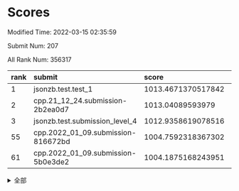 # Scores

Modified Time: 2022-03-15 02:35:59

Submit Num: 207

All Rank Num: 356317

| rank |               submit               |       score        |       sigma        | pk_num |
| :--- | :--------------------------------- | :----------------- | :----------------- | :----- |
| 1    | jsonzb.test.test_1                 | 1013.4671370517842 | 0.8133177946204815 | 6885   |
| 2    | cpp.21_12_24.submission-2b2ea0d7   | 1013.04089593979   | 0.7908934113092807 | 6886   |
| 3    | jsonzb.test.submission_level_4     | 1012.9358619078516 | 0.7888551051982127 | 6888   |
| 55   | cpp.2022_01_09.submission-816672bd | 1004.7592318367302 | 0.7282802771674662 | 6888   |
| 61   | cpp.2022_01_09.submission-5b0e3de2 | 1004.1875168243951 | 0.7173826116510805 | 6883   |


<details>
<summary>全部</summary>

| rank |                 submit                 |       score        |       sigma        | pk_num |
| :--- | :------------------------------------- | :----------------- | :----------------- | :----- |
| 1    | jsonzb.test.test_1                     | 1013.4671370517842 | 0.8133177946204815 | 6885   |
| 2    | cpp.21_12_24.submission-2b2ea0d7       | 1013.04089593979   | 0.7908934113092807 | 6886   |
| 3    | jsonzb.test.submission_level_4         | 1012.9358619078516 | 0.7888551051982127 | 6888   |
| 4    | gobigger.level_3.submission_level_3_2  | 1012.3565631543847 | 0.7655011215278208 | 6887   |
| 5    | gobigger.level_3.submission_level_3_36 | 1011.7000882665077 | 0.7747201339986971 | 6886   |
| 6    | gobigger.level_3.submission_level_3_6  | 1011.54257862422   | 0.7858413983165908 | 6884   |
| 7    | gobigger.level_3.submission_level_3_30 | 1011.4219579943995 | 0.8041730235391378 | 6882   |
| 8    | gobigger.level_3.submission_level_3_20 | 1011.4033801946135 | 0.7827836631678355 | 6889   |
| 9    | gobigger.level_3.submission_level_3_21 | 1011.1172563209562 | 0.759454818485524  | 6886   |
| 10   | gobigger.level_3.submission_level_3_40 | 1011.0964624957162 | 0.7673657000551961 | 6884   |
| 11   | gobigger.level_3.submission_level_3_15 | 1011.0785664638272 | 0.7849091609024479 | 6884   |
| 12   | gobigger.level_3.submission_level_3_24 | 1011.0357662574364 | 0.7541619771425072 | 6883   |
| 13   | gobigger.level_3.submission_level_3_8  | 1010.9160661533581 | 0.7689486368745359 | 6883   |
| 14   | gobigger.level_3.submission_level_3_35 | 1010.9129557819239 | 0.7660414990610739 | 6884   |
| 15   | gobigger.level_3.submission_level_3_43 | 1010.8764586209554 | 0.7818093922711061 | 6886   |
| 16   | gobigger.level_3.submission_level_3_49 | 1010.8237631329935 | 0.7574240876055156 | 6886   |
| 17   | gobigger.level_3.submission_level_3_37 | 1010.7155794701341 | 0.7494716277611104 | 6883   |
| 18   | gobigger.level_3.submission_level_3_47 | 1010.6945859447986 | 0.7688438133166848 | 6886   |
| 19   | gobigger.level_3.submission_level_3_18 | 1010.6819885765907 | 0.7640119944810837 | 6890   |
| 20   | gobigger.level_3.submission_level_3_12 | 1010.5770349638949 | 0.7824016005790744 | 6883   |
| 21   | gobigger.level_3.submission_level_3_26 | 1010.5587481221867 | 0.7499077529512292 | 6885   |
| 22   | gobigger.level_3.submission_level_3_10 | 1010.3816815539053 | 0.7612678591815567 | 6889   |
| 23   | gobigger.level_3.submission_level_3_44 | 1010.3220739723846 | 0.751981647476344  | 6882   |
| 24   | gobigger.level_3.submission_level_3_48 | 1010.2480490784124 | 0.770704987843206  | 6884   |
| 25   | gobigger.level_3.submission_level_3_38 | 1010.0989613543542 | 0.7575035386958384 | 6884   |
| 26   | gobigger.level_3.submission_level_3_28 | 1010.0146777236658 | 0.7434758035551635 | 6886   |
| 27   | gobigger.level_3.submission_level_3_23 | 1010.0129169717753 | 0.7537513670580458 | 6886   |
| 28   | gobigger.level_3.submission_level_3_19 | 1010.0024256536417 | 0.7458762448521986 | 6883   |
| 29   | gobigger.level_3.submission_level_3_34 | 1009.9780741206299 | 0.7569773694551291 | 6883   |
| 30   | gobigger.level_3.submission_level_3_4  | 1009.9372285658308 | 0.7616524733964032 | 6886   |
| 31   | gobigger.level_3.submission_level_3_13 | 1009.7731079804649 | 0.7345089333259504 | 6887   |
| 32   | gobigger.level_3.submission_level_3_1  | 1009.7644104673908 | 0.7582858936948779 | 6889   |
| 33   | gobigger.level_3.submission_level_3_32 | 1009.746635258617  | 0.7561541319234558 | 6887   |
| 34   | gobigger.level_3.submission_level_3_41 | 1009.6853120471981 | 0.7578341741826792 | 6884   |
| 35   | gobigger.level_3.submission_level_3_22 | 1009.6692130048096 | 0.7586043909785466 | 6884   |
| 36   | gobigger.level_3.submission_level_3_42 | 1009.6178656661368 | 0.7456522009924514 | 6889   |
| 37   | gobigger.level_3.submission_level_3_16 | 1009.6171927495718 | 0.7522178962284669 | 6886   |
| 38   | gobigger.level_3.submission_level_3_5  | 1009.5704678111342 | 0.7562089444780311 | 6886   |
| 39   | gobigger.level_3.submission_level_3_7  | 1009.5385860893296 | 0.7603995024808463 | 6878   |
| 40   | gobigger.level_3.submission_level_3_29 | 1009.5016970148937 | 0.7520412801387352 | 6889   |
| 41   | gobigger.level_3.submission_level_3_31 | 1009.4518639632348 | 0.7390056775677788 | 6885   |
| 42   | gobigger.level_3.submission_level_3_14 | 1009.4489866373351 | 0.7397042082410147 | 6886   |
| 43   | gobigger.level_3.submission_level_3_9  | 1009.3720314409901 | 0.7406329082763929 | 6886   |
| 44   | gobigger.level_3.submission_level_3_17 | 1009.2675324374419 | 0.7544061083623417 | 6882   |
| 45   | gobigger.level_3.submission_level_3_27 | 1009.2450814215882 | 0.772442824187979  | 6884   |
| 46   | gobigger.level_3.submission_level_3_3  | 1009.2411186346249 | 0.7481544547163129 | 6885   |
| 47   | gobigger.level_3.submission_level_3_25 | 1009.1017024477428 | 0.7432641748990262 | 6884   |
| 48   | gobigger.level_3.submission_level_3_33 | 1009.0890748857869 | 0.7763003553978498 | 6885   |
| 49   | gobigger.level_3.submission_level_3_11 | 1009.0746078338101 | 0.7469642343223    | 6888   |
| 50   | gobigger.level_3.submission_level_3_45 | 1008.9736068166424 | 0.7605680148266516 | 6888   |
| 51   | gobigger.level_3.submission_level_3_46 | 1008.9470952027804 | 0.7724209100988914 | 6884   |
| 52   | gobigger.level_3.submission_level_3_0  | 1008.5861699880393 | 0.7524731195997375 | 6885   |
| 53   | gobigger.level_3.submission_level_3_39 | 1008.1875876006552 | 0.7429408555453197 | 6882   |
| 54   | gobigger.level_1.submission_level_1_13 | 1004.9577311763327 | 0.7315369264713055 | 6883   |
| 55   | cpp.2022_01_09.submission-816672bd     | 1004.7592318367302 | 0.7282802771674662 | 6888   |
| 56   | gobigger.level_1.submission_level_1_17 | 1004.495929123295  | 0.7053903017003198 | 6885   |
| 57   | gobigger.level_1.submission_level_1_41 | 1004.35169103294   | 0.724221452179468  | 6880   |
| 58   | gobigger.level_1.submission_level_1_9  | 1004.3305341696099 | 0.7192233730820355 | 6888   |
| 59   | gobigger.level_1.submission_level_1_42 | 1004.2674012393605 | 0.7218689077014245 | 6886   |
| 60   | gobigger.level_1.submission_level_1_38 | 1004.2159264631973 | 0.7200713247343061 | 6883   |
| 61   | cpp.2022_01_09.submission-5b0e3de2     | 1004.1875168243951 | 0.7173826116510805 | 6883   |
| 62   | gobigger.level_1.submission_level_1_2  | 1004.1361233848202 | 0.7152314659306773 | 6888   |
| 63   | gobigger.level_1.submission_level_1_48 | 1004.1146737224166 | 0.720220013382678  | 6885   |
| 64   | gobigger.level_1.submission_level_1_14 | 1003.9891570310251 | 0.7179563593219468 | 6885   |
| 65   | gobigger.level_1.submission_level_1_35 | 1003.939033674336  | 0.7194743031296315 | 6886   |
| 66   | gobigger.level_1.submission_level_1_5  | 1003.8216107594685 | 0.7156159388042069 | 6887   |
| 67   | gobigger.level_1.submission_level_1_6  | 1003.7811660612139 | 0.7199654673309422 | 6888   |
| 68   | gobigger.level_1.submission_level_1_30 | 1003.7205010644567 | 0.7315075256712307 | 6887   |
| 69   | gobigger.level_1.submission_level_1_16 | 1003.6910001002991 | 0.7200617723746228 | 6885   |
| 70   | gobigger.level_1.submission_level_1_37 | 1003.633806833533  | 0.7134302237732763 | 6889   |
| 71   | gobigger.level_1.submission_level_1_1  | 1003.5858631541855 | 0.7191038292329589 | 6885   |
| 72   | gobigger.level_1.submission_level_1_29 | 1003.4573407207132 | 0.7176927459569998 | 6888   |
| 73   | gobigger.level_1.submission_level_1_46 | 1003.4488478003029 | 0.7080695588989814 | 6888   |
| 74   | gobigger.level_1.submission_level_1_4  | 1003.4340490896819 | 0.7180384951504307 | 6884   |
| 75   | gobigger.level_1.submission_level_1_25 | 1003.3807856054427 | 0.7156270973268024 | 6886   |
| 76   | gobigger.level_1.submission_level_1_33 | 1003.3787704166652 | 0.7139227504767546 | 6886   |
| 77   | gobigger.level_1.submission_level_1_28 | 1003.3373414739591 | 0.7121310569548707 | 6887   |
| 78   | gobigger.level_1.submission_level_1_26 | 1003.3105799289815 | 0.7135423325993356 | 6887   |
| 79   | gobigger.level_1.submission_level_1_44 | 1003.3060710046373 | 0.7047559410031792 | 6883   |
| 80   | gobigger.level_1.submission_level_1_34 | 1003.2994093795392 | 0.7235881817490186 | 6887   |
| 81   | gobigger.level_1.submission_level_1_24 | 1003.1990228463496 | 0.7107040456478898 | 6887   |
| 82   | gobigger.level_1.submission_level_1_43 | 1003.1824499558618 | 0.7188412664543358 | 6885   |
| 83   | gobigger.level_1.submission_level_1_40 | 1003.1062357666877 | 0.7203805871326855 | 6882   |
| 84   | gobigger.level_1.submission_level_1_39 | 1003.0786886684308 | 0.7142147057432053 | 6882   |
| 85   | gobigger.level_1.submission_level_1_36 | 1003.075822284831  | 0.7168967382157511 | 6890   |
| 86   | gobigger.level_1.submission_level_1_11 | 1003.0638892488415 | 0.7185602694551644 | 6886   |
| 87   | gobigger.level_1.submission_level_1_27 | 1003.0576414289387 | 0.7131658838703414 | 6885   |
| 88   | gobigger.level_1.submission_level_1_19 | 1002.8889643713666 | 0.7202961252892356 | 6885   |
| 89   | gobigger.level_1.submission_level_1_18 | 1002.854812684049  | 0.7054074744026883 | 6890   |
| 90   | gobigger.level_1.submission_level_1_12 | 1002.7918718046934 | 0.7188939890208372 | 6882   |
| 91   | gobigger.level_1.submission_level_1_3  | 1002.704176544951  | 0.7094907905117357 | 6887   |
| 92   | gobigger.level_1.submission_level_1_23 | 1002.6978862532122 | 0.7251335009752794 | 6885   |
| 93   | gobigger.level_1.submission_level_1_49 | 1002.6927610404545 | 0.7115428592844512 | 6882   |
| 94   | gobigger.level_1.submission_level_1_0  | 1002.6891271330721 | 0.7198023936215123 | 6889   |
| 95   | gobigger.level_1.submission_level_1_15 | 1002.6554334453555 | 0.722819455130791  | 6886   |
| 96   | gobigger.level_1.submission_level_1_7  | 1002.4942613414207 | 0.7017132030857737 | 6887   |
| 97   | gobigger.level_1.submission_level_1_22 | 1002.4559947645432 | 0.719845500922951  | 6888   |
| 98   | gobigger.level_1.submission_level_1_45 | 1002.4513665320848 | 0.7105809370966785 | 6883   |
| 99   | gobigger.level_1.submission_level_1_10 | 1002.4438182618543 | 0.7177288791324948 | 6882   |
| 100  | gobigger.level_1.submission_level_1_8  | 1002.4382528968248 | 0.7111922191469463 | 6888   |
| 101  | gobigger.level_1.submission_level_1_31 | 1002.4055785453908 | 0.7174709795219955 | 6885   |
| 102  | gobigger.level_1.submission_level_1_32 | 1002.3723743104265 | 0.708829389574296  | 6884   |
| 103  | gobigger.level_1.submission_level_1_20 | 1002.1601456055589 | 0.7153675514169857 | 6886   |
| 104  | gobigger.level_1.submission_level_1_21 | 1002.1588651607973 | 0.7169104085046638 | 6886   |
| 105  | gobigger.level_1.submission_level_1_47 | 1001.090566959432  | 0.7052135776846615 | 6885   |
| 106  | gobigger.random.submission_random_16   | 997.4686694963357  | 0.710810824076128  | 6890   |
| 107  | gobigger.random.submission_random_35   | 997.3221933435617  | 0.7225515870364951 | 6885   |
| 108  | gobigger.random.submission_random_28   | 997.2162522578914  | 0.7019927435789778 | 6881   |
| 109  | gobigger.random.submission_random_17   | 997.2036854982539  | 0.7101381678885951 | 6883   |
| 110  | gobigger.random.submission_random_40   | 996.9729436767765  | 0.6996513138802745 | 6882   |
| 111  | gobigger.random.submission_random_34   | 996.7211733542782  | 0.7007655548659275 | 6889   |
| 112  | gobigger.random.submission_random_13   | 996.694432440719   | 0.7115892503177544 | 6889   |
| 113  | gobigger.random.submission_random_29   | 996.6524588127859  | 0.7063358251452211 | 6886   |
| 114  | gobigger.random.submission_random_43   | 996.564478717485   | 0.7252517291727638 | 6888   |
| 115  | gobigger.random.submission_random_3    | 996.5632329544898  | 0.6970461806196311 | 6887   |
| 116  | gobigger.random.submission_random_36   | 996.4991737147941  | 0.711229425580553  | 6886   |
| 117  | gobigger.random.submission_random_4    | 996.4981495254046  | 0.7000883608813849 | 6888   |
| 118  | gobigger.random.submission_random_14   | 996.4595211859047  | 0.6973222911755168 | 6887   |
| 119  | gobigger.random.submission_random_20   | 996.390971358898   | 0.7030515834984025 | 6886   |
| 120  | gobigger.random.submission_random_39   | 996.378704105449   | 0.704767992367277  | 6882   |
| 121  | gobigger.random.submission_random_44   | 996.3533226293316  | 0.7252248800141883 | 6886   |
| 122  | gobigger.random.submission_random_24   | 996.2993840720721  | 0.7133751915161756 | 6883   |
| 123  | gobigger.random.submission_random_26   | 996.2386645302926  | 0.7032000800940462 | 6890   |
| 124  | gobigger.random.submission_random_8    | 996.2196397941555  | 0.7146057657003699 | 6882   |
| 125  | gobigger.random.submission_random_45   | 996.2040430782479  | 0.7128532106120014 | 6883   |
| 126  | gobigger.random.submission_random_32   | 996.1346782607839  | 0.709356993075343  | 6886   |
| 127  | gobigger.random.submission_random_31   | 996.0664581310051  | 0.7116624451748212 | 6887   |
| 128  | gobigger.random.submission_random_48   | 996.0491426512909  | 0.7047139917475427 | 6890   |
| 129  | gobigger.random.submission_random_27   | 995.9806888422934  | 0.7036331023682086 | 6885   |
| 130  | gobigger.random.submission_random_21   | 995.9632356693498  | 0.7155603031568368 | 6880   |
| 131  | gobigger.random.submission_random_18   | 995.9625389593201  | 0.7026525976157523 | 6887   |
| 132  | gobigger.random.submission_random_37   | 995.9522201396023  | 0.7040556302463319 | 6886   |
| 133  | gobigger.random.submission_random_38   | 995.9416951489542  | 0.7092587180453866 | 6892   |
| 134  | gobigger.random.submission_random_12   | 995.8749000061686  | 0.7091614082183066 | 6885   |
| 135  | gobigger.random.submission_random_42   | 995.8562425732657  | 0.702465127662961  | 6883   |
| 136  | gobigger.random.submission_random_19   | 995.8557362747274  | 0.7060675162227757 | 6881   |
| 137  | gobigger.random.submission_random_47   | 995.7866194487501  | 0.7123281800990704 | 6890   |
| 138  | gobigger.random.submission_random_0    | 995.7793266522035  | 0.7055117115659236 | 6886   |
| 139  | gobigger.random.submission_random_23   | 995.7184774948407  | 0.7018041815394125 | 6886   |
| 140  | gobigger.random.submission_random_46   | 995.7143597536544  | 0.7020151333631734 | 6885   |
| 141  | gobigger.random.submission_random_30   | 995.6849546954497  | 0.7098143073620661 | 6877   |
| 142  | gobigger.random.submission_random_49   | 995.5603913097887  | 0.7247850383516415 | 6881   |
| 143  | gobigger.random.submission_random_6    | 995.5289751857979  | 0.7127776709850254 | 6883   |
| 144  | gobigger.random.submission_random_33   | 995.5078387740834  | 0.7192429677798889 | 6888   |
| 145  | gobigger.random.submission_random_22   | 995.4999321735531  | 0.7264098457734548 | 6887   |
| 146  | gobigger.random.submission_random_11   | 995.3749321777348  | 0.7059443922679625 | 6886   |
| 147  | gobigger.random.submission_random_10   | 995.2050255012177  | 0.7084589988667557 | 6887   |
| 148  | gobigger.random.submission_random_7    | 995.1523480666834  | 0.7080044069408219 | 6883   |
| 149  | gobigger.random.submission_random_25   | 995.1349007766269  | 0.7096489311880436 | 6886   |
| 150  | gobigger.random.submission_random_15   | 995.1157004031137  | 0.7342772552164388 | 6880   |
| 151  | gobigger.random.submission_random_5    | 994.9744349956168  | 0.7145383857776162 | 6886   |
| 152  | gobigger.random.submission_random_41   | 994.9330205869303  | 0.7051269099723682 | 6883   |
| 153  | gobigger.random.submission_random_2    | 994.8925271172011  | 0.7224351899376367 | 6880   |
| 154  | gobigger.random.submission_random_1    | 994.7232426737509  | 0.7104468403934601 | 6890   |
| 155  | gobigger.level_2.submission_level_2_48 | 994.657708486377   | 0.7253897890437142 | 6890   |
| 156  | gobigger.random.submission_random_9    | 994.5004168768949  | 0.7202887152561263 | 6887   |
| 157  | gobigger.level_2.submission_level_2_17 | 993.7099764603213  | 0.7276693026273068 | 6883   |
| 158  | gobigger.level_2.submission_level_2_46 | 993.5735319173142  | 0.7386222903957519 | 6884   |
| 159  | gobigger.level_2.submission_level_2_24 | 993.4883970576404  | 0.7489525811392065 | 6884   |
| 160  | gobigger.level_2.submission_level_2_41 | 993.2388062787392  | 0.7365950568201912 | 6887   |
| 161  | gobigger.level_2.submission_level_2_13 | 993.2340792797538  | 0.7308613165759926 | 6884   |
| 162  | gobigger.level_2.submission_level_2_20 | 993.226829541483   | 0.728414343664338  | 6883   |
| 163  | gobigger.level_2.submission_level_2_42 | 993.1962180236048  | 0.7390381082809071 | 6890   |
| 164  | gobigger.level_2.submission_level_2_45 | 993.0393197909724  | 0.7455178371059185 | 6885   |
| 165  | gobigger.level_2.submission_level_2_7  | 992.9925960258593  | 0.7301641820276294 | 6890   |
| 166  | gobigger.level_2.submission_level_2_14 | 992.9379428808561  | 0.7380581751803506 | 6888   |
| 167  | gobigger.level_2.submission_level_2_2  | 992.8284862747299  | 0.7335004264862925 | 6889   |
| 168  | gobigger.level_2.submission_level_2_10 | 992.7990027715169  | 0.7546373491731891 | 6886   |
| 169  | gobigger.level_2.submission_level_2_43 | 992.6372494281948  | 0.7431631318404832 | 6884   |
| 170  | gobigger.level_2.submission_level_2_44 | 992.5344581666109  | 0.7446366607867477 | 6887   |
| 171  | gobigger.level_2.submission_level_2_8  | 992.5233649213112  | 0.7461112210422048 | 6886   |
| 172  | gobigger.level_2.submission_level_2_23 | 992.4842773012161  | 0.727260508954488  | 6886   |
| 173  | gobigger.level_2.submission_level_2_33 | 992.4402580571294  | 0.7367230775455595 | 6883   |
| 174  | gobigger.level_2.submission_level_2_5  | 992.3603960455599  | 0.7406102594644475 | 6889   |
| 175  | gobigger.level_2.submission_level_2_15 | 992.2458267411668  | 0.7433574498854729 | 6886   |
| 176  | gobigger.level_2.submission_level_2_34 | 992.224879503013   | 0.760296372059578  | 6886   |
| 177  | gobigger.level_2.submission_level_2_11 | 992.2072645913803  | 0.7390517184770109 | 6886   |
| 178  | gobigger.level_2.submission_level_2_6  | 992.1841376595646  | 0.7310804631210535 | 6883   |
| 179  | gobigger.level_2.submission_level_2_35 | 992.1285168156352  | 0.7640057757495349 | 6884   |
| 180  | gobigger.level_2.submission_level_2_39 | 992.090086229975   | 0.7420512110383874 | 6888   |
| 181  | gobigger.level_2.submission_level_2_27 | 992.0800459245847  | 0.7567489734981189 | 6886   |
| 182  | gobigger.level_2.submission_level_2_4  | 992.0469132865068  | 0.7425618177545231 | 6883   |
| 183  | gobigger.level_2.submission_level_2_28 | 992.0319570417582  | 0.7523058317506702 | 6881   |
| 184  | gobigger.level_2.submission_level_2_12 | 991.9265075233683  | 0.7615859577670431 | 6884   |
| 185  | gobigger.level_2.submission_level_2_47 | 991.8629401123023  | 0.757640826968814  | 6884   |
| 186  | gobigger.level_2.submission_level_2_19 | 991.8408161967624  | 0.7518177908097156 | 6886   |
| 187  | gobigger.level_2.submission_level_2_30 | 991.796333449093   | 0.756612596241646  | 6886   |
| 188  | gobigger.level_2.submission_level_2_18 | 991.6594728915333  | 0.7545283745953338 | 6885   |
| 189  | gobigger.level_2.submission_level_2_49 | 991.6578245700313  | 0.7444091944034495 | 6881   |
| 190  | gobigger.level_2.submission_level_2_29 | 991.6039221826866  | 0.740821639250381  | 6885   |
| 191  | gobigger.level_2.submission_level_2_31 | 991.5997794560743  | 0.7431000515751774 | 6885   |
| 192  | gobigger.level_2.submission_level_2_40 | 991.5682853040018  | 0.7580612436012253 | 6887   |
| 193  | gobigger.level_2.submission_level_2_3  | 991.4359952948315  | 0.7490203482909438 | 6883   |
| 194  | gobigger.level_2.submission_level_2_16 | 991.4062704494532  | 0.7536631826639417 | 6885   |
| 195  | gobigger.level_2.submission_level_2_22 | 991.3770767557133  | 0.741483426383126  | 6887   |
| 196  | gobigger.level_2.submission_level_2_0  | 991.1652527553069  | 0.7563240196242379 | 6891   |
| 197  | gobigger.level_2.submission_level_2_36 | 991.104425323913   | 0.746559656382429  | 6882   |
| 198  | gobigger.level_2.submission_level_2_25 | 990.963765064609   | 0.775673977700605  | 6882   |
| 199  | gobigger.level_2.submission_level_2_37 | 990.923071194141   | 0.768287179122921  | 6878   |
| 200  | gobigger.level_2.submission_level_2_38 | 990.6416191901505  | 0.7790764025657354 | 6887   |
| 201  | gobigger.level_2.submission_level_2_26 | 990.6001608832737  | 0.7435607048885923 | 6881   |
| 202  | gobigger.level_2.submission_level_2_21 | 990.5129850117238  | 0.7692432085298412 | 6891   |
| 203  | gobigger.level_2.submission_level_2_1  | 990.4993976586688  | 0.7966151988337378 | 6881   |
| 204  | gobigger.level_2.submission_level_2_32 | 990.4489958152894  | 0.7658441196542446 | 6886   |
| 205  | gobigger.level_2.submission_level_2_9  | 989.9116138759981  | 0.7589647824973199 | 6885   |
| 206  | gobigger.none.submission_none_0        | 977.9708543450766  | 1.4328683277231469 | 6885   |
| 207  | gobigger.none.submission_none_1        | 974.1956368569201  | 1.5597929447827759 | 6887   |

</details>